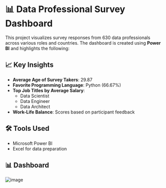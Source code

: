# 📊 Data Professional Survey Dashboard

This project visualizes survey responses from 630 data professionals across various roles and countries. The dashboard is created using **Power BI** and highlights the following:

## 📈 Key Insights
- **Average Age of Survey Takers**: 29.87
- **Favorite Programming Language**: Python (66.67%)
- **Top Job Titles by Average Salary**:
  - Data Scientist
  - Data Engineer
  - Data Architect
- **Work-Life Balance**: Scores based on participant feedback

## 🛠 Tools Used
- Microsoft Power BI
- Excel for data preparation

## 📊 Dashboard
![image](https://github.com/user-attachments/assets/e8bc7a25-be3d-40c8-8cf4-cd817d1f1647)

